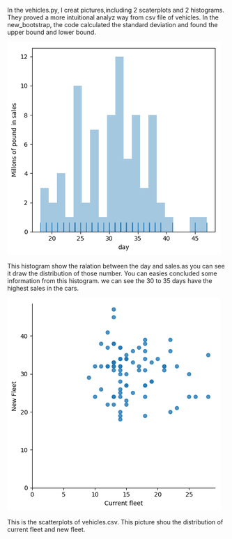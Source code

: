 In the vehicles.py, I creat pictures,including 2 scaterplots and  2 histograms. They proved a more intuitional analyz way from csv file of vehicles. In the new_bootstrap, the code calculated the standard deviation and found the upper bound and lower bound.

![logo](./hist_vehi.png?raw=true)

This histogram show the ralation between the day and sales.as you can see it draw the distribution of those number. You can easies concluded some information from this histogram. we can see the 30 to 35 days have the highest sales in the cars.

![logo](./scate_vehi.png?raw=true)

This is the scatterplots of vehicles.csv. This picture shou the distribution of current fleet and new fleet.
